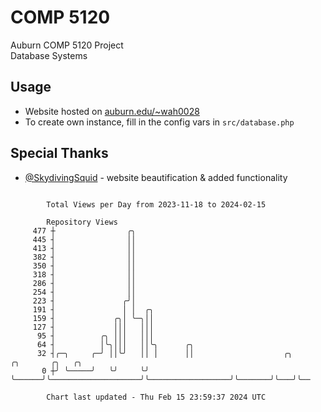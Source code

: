 # COMP 5120
Auburn COMP 5120 Project  
Database Systems

## Usage
- Website hosted on [auburn.edu/~wah0028](https://webhome.auburn.edu/~wah0028/)
- To create own instance, fill in the config vars in `src/database.php`

## Special Thanks
- [@SkydivingSquid](https://github.com/SkydivingSquid) - website beautification & added functionality

```

        Total Views per Day from 2023-11-18 to 2024-02-15

        Repository Views
     477 ┼                ╭╮
     445 ┤                ││
     413 ┤                ││
     382 ┤                ││
     350 ┤                ││
     318 ┤                ││
     286 ┤                ││
     254 ┤                ││
     223 ┤               ╭╯│
     191 ┤               │ │  ╭╮
     159 ┤             ╭╮│ ╰─╮││
     127 ┤             │││   │││
      95 ┤          ╭╮ │││   │││
      64 ┤          │╰╮│││   ││╰╮      ╭╮
      32 ┤╭─╮     ╭─╯ ││╰╯   ││ │      ││                    ╭╮                  ╭╮       ╭╮   ╭╮
       0 ┼╯ ╰─────╯   ╰╯     ╰╯ ╰──────╯╰────────────────────╯╰──────────────────╯╰───────╯╰───╯╰──

        Chart last updated - Thu Feb 15 23:59:37 2024 UTC
        
```
